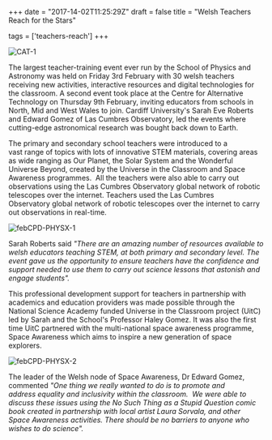 +++
date = "2017-14-02T11:25:29Z"
draft = false
title = "Welsh Teachers Reach for the Stars"

tags = ['teachers-reach']
+++

![CAT-1](/images/CAT-1.JPG)

The largest teacher-training event ever run by the School of Physics and Astronomy was held on Friday 3rd February with 30 welsh teachers receiving new activities, interactive resources and digital technologies for the classroom. A second event took place at the Centre for Alternative Technology on Thursday 9th February, inviting educators from schools in North, Mid and West Wales to join. Cardiff University's Sarah Eve Roberts and Edward Gomez of Las Cumbres Observatory, led the events where cutting-edge astronomical research was bought back down to Earth.

The primary and secondary school teachers were introduced to a vast range of topics with lots of innovative STEM materials, covering areas as wide ranging as Our Planet, the Solar System and the Wonderful Universe Beyond, created by the Universe in the Classroom and Space Awareness programmes.  All the teachers were also able to carry out observations using the Las Cumbres Observatory global network of robotic telescopes over the internet. Teachers used the Las Cumbres Observatory global network of robotic telescopes over the internet to carry out observations in real-time.

![febCPD-PHYSX-1](/images/febCPD-PHYSX-1.JPG)

Sarah Roberts said *"There are an amazing number of resources available to welsh educators teaching STEM, at both primary and secondary level. The event gave us the opportunity to ensure teachers have the confidence and support needed to use them to carry out science lessons that astonish and engage students".*

This professional development support for teachers in partnership with academics and education providers was made possible through the National Science Academy funded Universe in the Classroom project (UitC) led by Sarah and the School's Professor Haley Gomez. It was also the first time UitC partnered with the multi-national space awareness programme, Space Awareness which aims to inspire a new generation of space explorers.

![febCPD-PHYSX-2](/images/febCPD-PHYSX-2.JPG)

The leader of the Welsh node of Space Awareness, Dr Edward Gomez, commented *"One thing we really wanted to do is to promote and address equality and inclusivity within the classroom.  We were able to discuss these issues using the No Such Thing as a Stupid Question comic book created in partnership with local artist Laura Sorvala, and other Space Awareness activities. There should be no barriers to anyone who wishes to do science".*



<script>
  (function(i,s,o,g,r,a,m){i['GoogleAnalyticsObject']=r;i[r]=i[r]||function(){
  (i[r].q=i[r].q||[]).push(arguments)},i[r].l=1*new Date();a=s.createElement(o),
  m=s.getElementsByTagName(o)[0];a.async=1;a.src=g;m.parentNode.insertBefore(a,m)
  })(window,document,'script','https://www.google-analytics.com/analytics.js','ga');

  ga('create', 'UA-82677354-1', 'auto');
  ga('send', 'pageview');

</script>